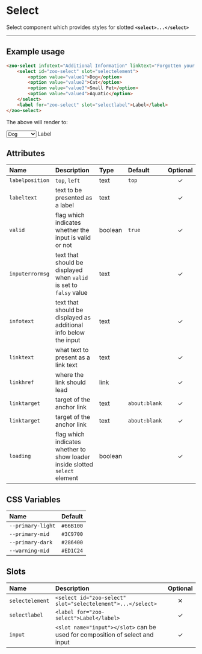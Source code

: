 # Select

Select component which provides styles for slotted **`<select>...</select>`**

***

## Example usage

```HTML
<zoo-select infotext="Additional Information" linktext="Forgotten your password?" linkhref="https://zooplus.github.io/zoo-web-components/">
	<select id="zoo-select" slot="selectelement">
		<option value="value1">Dog</option>
		<option value="value2">Cat</option>
		<option value="value3">Small Pet</option>
		<option value="value4">Aquatic</option>
	</select>
	<label for="zoo-select" slot="selectlabel">Label</label>
</zoo-select>
```

The above will render to:

<zoo-select infotext="Additional Information" linktext="Forgotten your password?" linkhref="https://zooplus.github.io/zoo-web-components/">
	<select slot="selectelement">
		<option value="value1">Dog</option>
		<option value="value2">Cat</option>
		<option value="value3">Small Pet</option>
		<option value="value4">Aquatic</option>
	</select>
	<label for="zoo-select" slot="selectlabel">Label</label>
</zoo-select>

## Attributes

| **Name**        | **Description**                                                             | **Type** | **Default**   | **Optional** |
| :-------------- | :-------------------------------------------------------------------------- | :------- | :------------ | :----------: |
| `labelposition` | `top`, `left`                                                               | text     | `top`         |   &#10003;   |
| `labeltext`     | text to be presented as a label                                             | text     |               |   &#10003;   |
| `valid`         | flag which indicates whether the input is valid or not                      | boolean  | `true`        |   &#10003;   |
| `inputerrormsg` | text that should be displayed when `valid` is set to `falsy` value          | text     |               |   &#10003;   |
| `infotext`      | text that should be displayed as additional info below the input            | text     |               |   &#10003;   |
| `linktext`      | what text to present as a link text                                         | text     |               |   &#10003;   |
| `linkhref`      | where the link should lead                                                  | link     |               |   &#10003;   |
| `linktarget`    | target of the anchor link                                                   | text     | `about:blank` |   &#10003;   |
| `linktarget`    | target of the anchor link                                                   | text     | `about:blank` |   &#10003;   |
| `loading`       | flag which indicates whether to show loader inside slotted `select` element | boolean  |               |   &#10003;   |

## CSS Variables

| **Name**          | **Default** |
| :---------------- | :---------- |
| `--primary-light` | `#66B100`   |
| `--primary-mid`   | `#3C9700`   |
| `--primary-dark`  | `#286400`   |
| `--warning-mid`   | `#ED1C24`   |

## Slots

| **Name**        | **Description**                                                              | **Optional** |
| :-------------- | :--------------------------------------------------------------------------- | :----------: |
| `selectelement` | `<select id="zoo-select" slot="selectelement">...</select>`                  |   &#10005;   |
| `selectlabel`   | `<label for="zoo-select">Label</label>`                                      |   &#10003;   |
| `input`         | `<slot name="input"></slot>` can be used for composition of select and input |   &#10003;   |
